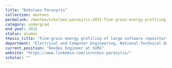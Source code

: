 ```yaml
---
title: "Nikolaos Parasyris"
collection: mentees
permalink: /mentee/nikolaos-parasyris-2015-fine-grain-energy-profiling-of-large-software-repositories-electrical-and-computer-engineering-national-technical-university-of-athens-ug
category: undergrad
end_year: 2015
status: alumni
thesis_title: "Fine-grain energy profiling of large software repositories  "
department: "Electrical and Computer Engineering, National Technical University of Athens"
current_position: "DevOps Engineer at SURG"
website: "https://www.linkedin.com/in/nikos-parasyris/"
scholar: ""
---
```


